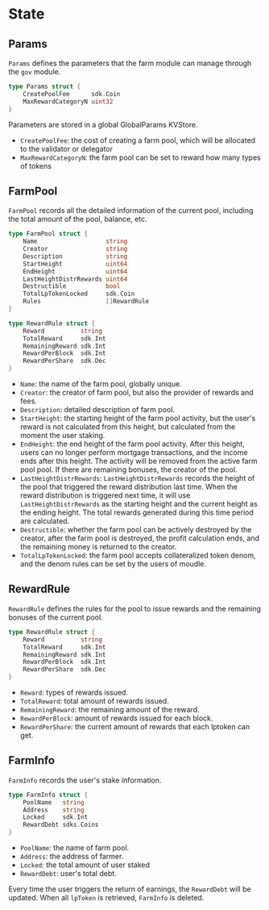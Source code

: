 <!--
order: 1
-->

# State

## Params

`Params` defines the parameters that the farm module can manage through the `gov` module.

```go
type Params struct {
    CreatePoolFee      sdk.Coin 
    MaxRewardCategoryN uint32                                  
}
```

Parameters are stored in a global GlobalParams KVStore.

- `CreatePoolFee`: the cost of creating a farm pool, which will be allocated to the validator or delegator
- `MaxRewardCategoryN`: the farm pool can be set to reward how many types of tokens

## FarmPool

`FarmPool` records all the detailed information of the current pool, including the total amount of the pool, balance, etc.

```go
type FarmPool struct {
    Name                   string                                  
    Creator                string                                  
    Description            string                                  
    StartHeight            uint64                                  
    EndHeight              uint64                                  
    LastHeightDistrRewards uint64                                  
    Destructible           bool                                    
    TotalLpTokenLocked     sdk.Coin 
    Rules                  []RewardRule                            
}

type RewardRule struct {
    Reward          string
    TotalReward     sdk.Int
    RemainingReward sdk.Int
    RewardPerBlock  sdk.Int
    RewardPerShare  sdk.Dec
}
```

- `Name`: the name of the farm pool, globally unique.
- `Creator`: the creator of farm pool, but also the provider of rewards and fees.
- `Description`: detailed description of farm pool.
- `StartHeight`: the starting height of the farm pool activity, but the user's reward is not calculated from this height, but calculated from the moment the user staking.
- `EndHeight`: the end height of the farm pool activity. After this height, users can no longer perform mortgage transactions, and the income ends after this height. The activity will be removed from the active farm pool pool. If there are remaining bonuses, the creator of the pool.
- `LastHeightDistrRewards`: `LastHeightDistrRewards` records the height of the pool that triggered the reward distribution last time. When the reward distribution is triggered next time, it will use `LastHeightDistrRewards` as the starting height and the current height as the ending height. The total rewards generated during this time period are calculated.
- `Destructible`: whether the farm pool can be actively destroyed by the creator, after the farm pool is destroyed, the profit calculation ends, and the remaining money is returned to the creator.
- `TotalLpTokenLocked`: the farm pool accepts collateralized token denom, and the denom rules can be set by the users of moudle.

## RewardRule

`RewardRule` defines the rules for the pool to issue rewards and the remaining bonuses of the current pool.

```go
type RewardRule struct {
    Reward          string
    TotalReward     sdk.Int
    RemainingReward sdk.Int
    RewardPerBlock  sdk.Int
    RewardPerShare  sdk.Dec
}
```

- `Reward`: types of rewards issued.
- `TotalReward`: total amount of rewards issued.
- `RemainingReward`: the remaining amount of the reward.
- `RewardPerBlock`: amount of rewards issued for each block.
- `RewardPerShare`: the current amount of rewards that each lptoken can get.

## FarmInfo

`FarmInfo` records the user's stake information.

```go
type FarmInfo struct {
    PoolName   string
    Address    string
    Locked     sdk.Int
    RewardDebt sdks.Coins
}
```

- `PoolName`: the name of farm pool.
- `Address`: the address of farmer.
- `Locked`: the total amount of user staked
- `RewardDebt`: user's total debt.

Every time the user triggers the return of earnings, the `RewardDebt` will be updated. When all `lpToken` is retrieved, `FarmInfo` is deleted.
